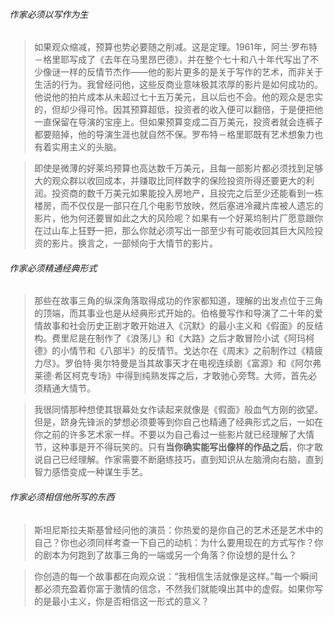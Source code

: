###### 作家必须以写作为生

> 如果观众缩减，预算也势必要随之削减。这是定理。1961年，阿兰·罗布特－格里耶写成了《去年在马里昂巴德》，并在整个七十和八十年代写出了不少像谜一样的反情节杰作——他的影片更多的是关于写作的艺术，而非关于生活的行为。我曾经问他，这些反商业意味极其浓厚的影片是如何成功的。他说他的拍片成本从未超过七十五万美元，且以后也不会。他的观众是忠实的，但却少得可怜。因其预算超低，投资者的收入便可以翻倍，于是便把他一直保留在导演的宝座上。但如果预算变成二百万美元，投资者就会连裤子都要赔掉，他的导演生涯也就自然不保。罗布特－格里耶既有艺术想象力也有着实用主义的头脑。

> 即使是微薄的好莱坞预算也高达数千万美元，且每一部影片都必须找到足够大的观众群以收回成本，并赚取比同样数字的保险投资所得还要更大的利润。投资商的数千万美元如果能投入房地产，且投完之后至少还能看到一栋楼房，而不仅仅是一部只在几个电影节放映，然后塞进冷藏片库被人遗忘的影片，他为何还要冒如此之大的风险呢？如果有一个好莱坞制片厂愿意跟你在过山车上狂野一把，那么你就必须写出一部至少有可能收回其巨大风险投资的影片。换言之，一部倾向于大情节的影片。

###### 作家必须精通经典形式

> 那些在故事三角的纵深角落取得成功的作家都知道，理解的出发点位于三角的顶端，而其事业也是从经典形式开始的。伯格曼写作和导演了二十年的爱情故事和社会历史正剧才敢开始进入《沉默》的最小主义和《假面》的反结构。费里尼是在制作了《浪荡儿》和《大路》之后才敢冒险小试《阿玛柯德》的小情节和《八部半》的反情节。戈达尔在《周末》之前制作过《精疲力尽》。罗伯特·奥尔特曼是当其故事天才在电视连续剧《富源》和《阿尔弗莱德·希区柯克专场》中得到纯熟发挥之后，才敢驰心旁骛。大师，首先必须精通大情节。

> 我很同情那种想使其银幕处女作读起来就像是《假面》般血气方刚的欲望。但是，跻身先锋派的梦想必须要等到你自己也精通了经典形式之后，一如在你之前的许多艺术家一样。不要以为自己看过一些影片就已经理解了大情节，这种事是开不得玩笑的。只有**当你确实能写出像样的作品之后**，你才敢说自己已经理解。作家需要不断磨练技巧，直到知识从左脑滑向右脑，直到智力感悟变成一种谋生手艺。

###### 作家必须相信他所写的东西

> 斯坦尼斯拉夫斯基曾经问他的演员：你热爱的是你自己的艺术还是艺术中的自己？你也必须同样考查一下自己的动机：为什么要用现在的方式写作？你的剧本为何跑到了故事三角的一端或另一个角落？你设想的是什么？

> 你创造的每一个故事都在向观众说：“我相信生活就像是这样。”每一个瞬间都必须充盈着你富于激情的信念，不然我们就能嗅出其中的虚假。如果你写的是最小主义，你是否相信这一形式的意义？